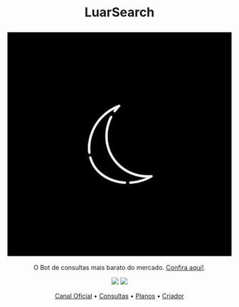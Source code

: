 # <p align="center">LuarSearch

<p align="center">
  <img src="https://github.com/LuarSearch/LuarSearch/blob/main/IMG_20220603_230913_187.jpg">
</p>

<p align="center">O Bot de consultas mais barato do mercado. <a href="https://t.me/luarsearchbot">Confira aqui!</a>.

<div align="center">
  <img src="https://img.shields.io/badge/Ruby-CC342D?style=for-the-badge&logo=ruby&logoColor=white">
  <img src="https://img.shields.io/badge/Python-14354C?style=for-the-badge&logo=python&logoColor=white">

<p align="center">
  <a href="https://t.me/luarsearchxd">Canal Oficial</a> •
  <a href="https://github.com/LuarSearch/LuarSearch/consultas/main.md">Consultas</a> •
  <a href="https://github.com/LuarSearch/LuarSearch/planos.md">Planos</a> •
  <a href="https://github.com/Kiny-Kiny">Criador</a>
</p>
